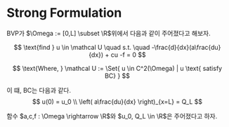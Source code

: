 # Strong Formulation
BVP가 $\Omega := [0,L] \subset \R$위에서 다음과 같이 주어졌다고 해보자.  

$$ \text{find } u \in \mathcal U \quad s.t. \quad -\frac{d}{dx}(a\frac{du}{dx}) + cu -f = 0 $$

$$ \text{Where, } \mathcal U := \Set{ u \in C^2(\Omega) | u \text{ satisfy BC} } $$

이 떄, BC는 다음과 같다.
$$ u(0) = u_0 \\ \left( a\frac{du}{dx} \right)_{x=L} = Q_L $$

함수 $a,c,f : \Omega \rightarrow \R$와 $u_0, Q_L \in \R$은 주어졌다고 하자.